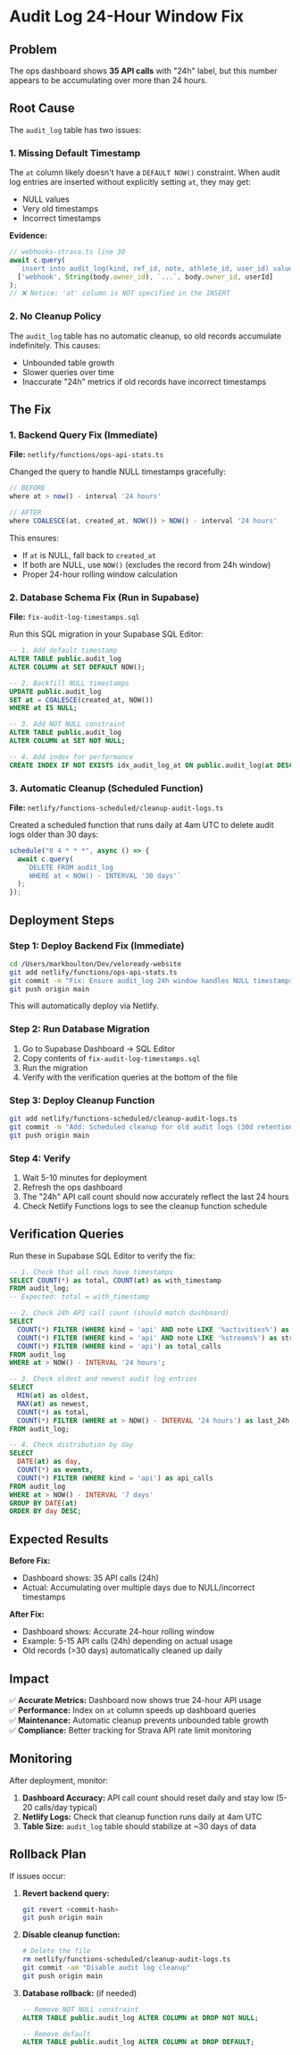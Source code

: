 # Audit Log 24-Hour Window Fix

## Problem

The ops dashboard shows **35 API calls** with "24h" label, but this number appears to be accumulating over more than 24 hours.

## Root Cause

The `audit_log` table has two issues:

### 1. Missing Default Timestamp
The `at` column likely doesn't have a `DEFAULT NOW()` constraint. When audit log entries are inserted without explicitly setting `at`, they may get:
- NULL values
- Very old timestamps
- Incorrect timestamps

**Evidence:**
```typescript
// webhooks-strava.ts line 30
await c.query(
  `insert into audit_log(kind, ref_id, note, athlete_id, user_id) values ($1,$2,$3,$4,$5)`,
  ['webhook', String(body.owner_id), `...`, body.owner_id, userId]
);
// ❌ Notice: 'at' column is NOT specified in the INSERT
```

### 2. No Cleanup Policy
The `audit_log` table has no automatic cleanup, so old records accumulate indefinitely. This causes:
- Unbounded table growth
- Slower queries over time
- Inaccurate "24h" metrics if old records have incorrect timestamps

## The Fix

### 1. Backend Query Fix (Immediate)
**File:** `netlify/functions/ops-api-stats.ts`

Changed the query to handle NULL timestamps gracefully:
```typescript
// BEFORE
where at > now() - interval '24 hours'

// AFTER  
where COALESCE(at, created_at, NOW()) > NOW() - interval '24 hours'
```

This ensures:
- If `at` is NULL, fall back to `created_at`
- If both are NULL, use `NOW()` (excludes the record from 24h window)
- Proper 24-hour rolling window calculation

### 2. Database Schema Fix (Run in Supabase)
**File:** `fix-audit-log-timestamps.sql`

Run this SQL migration in your Supabase SQL Editor:

```sql
-- 1. Add default timestamp
ALTER TABLE public.audit_log 
ALTER COLUMN at SET DEFAULT NOW();

-- 2. Backfill NULL timestamps
UPDATE public.audit_log 
SET at = COALESCE(created_at, NOW())
WHERE at IS NULL;

-- 3. Add NOT NULL constraint
ALTER TABLE public.audit_log 
ALTER COLUMN at SET NOT NULL;

-- 4. Add index for performance
CREATE INDEX IF NOT EXISTS idx_audit_log_at ON public.audit_log(at DESC);
```

### 3. Automatic Cleanup (Scheduled Function)
**File:** `netlify/functions-scheduled/cleanup-audit-logs.ts`

Created a scheduled function that runs daily at 4am UTC to delete audit logs older than 30 days:

```typescript
schedule("0 4 * * *", async () => {
  await c.query(
    `DELETE FROM audit_log 
     WHERE at < NOW() - INTERVAL '30 days'`
  );
});
```

## Deployment Steps

### Step 1: Deploy Backend Fix (Immediate)
```bash
cd /Users/markboulton/Dev/veloready-website
git add netlify/functions/ops-api-stats.ts
git commit -m "Fix: Ensure audit_log 24h window handles NULL timestamps"
git push origin main
```

This will automatically deploy via Netlify.

### Step 2: Run Database Migration
1. Go to Supabase Dashboard → SQL Editor
2. Copy contents of `fix-audit-log-timestamps.sql`
3. Run the migration
4. Verify with the verification queries at the bottom of the file

### Step 3: Deploy Cleanup Function
```bash
git add netlify/functions-scheduled/cleanup-audit-logs.ts
git commit -m "Add: Scheduled cleanup for old audit logs (30d retention)"
git push origin main
```

### Step 4: Verify
1. Wait 5-10 minutes for deployment
2. Refresh the ops dashboard
3. The "24h" API call count should now accurately reflect the last 24 hours
4. Check Netlify Functions logs to see the cleanup function schedule

## Verification Queries

Run these in Supabase SQL Editor to verify the fix:

```sql
-- 1. Check that all rows have timestamps
SELECT COUNT(*) as total, COUNT(at) as with_timestamp 
FROM audit_log;
-- Expected: total = with_timestamp

-- 2. Check 24h API call count (should match dashboard)
SELECT 
  COUNT(*) FILTER (WHERE kind = 'api' AND note LIKE '%activities%') as activity_calls,
  COUNT(*) FILTER (WHERE kind = 'api' AND note LIKE '%streams%') as stream_calls,
  COUNT(*) FILTER (WHERE kind = 'api') as total_calls
FROM audit_log 
WHERE at > NOW() - INTERVAL '24 hours';

-- 3. Check oldest and newest audit log entries
SELECT 
  MIN(at) as oldest, 
  MAX(at) as newest, 
  COUNT(*) as total,
  COUNT(*) FILTER (WHERE at > NOW() - INTERVAL '24 hours') as last_24h
FROM audit_log;

-- 4. Check distribution by day
SELECT 
  DATE(at) as day,
  COUNT(*) as events,
  COUNT(*) FILTER (WHERE kind = 'api') as api_calls
FROM audit_log
WHERE at > NOW() - INTERVAL '7 days'
GROUP BY DATE(at)
ORDER BY day DESC;
```

## Expected Results

**Before Fix:**
- Dashboard shows: 35 API calls (24h)
- Actual: Accumulating over multiple days due to NULL/incorrect timestamps

**After Fix:**
- Dashboard shows: Accurate 24-hour rolling window
- Example: 5-15 API calls (24h) depending on actual usage
- Old records (>30 days) automatically cleaned up daily

## Impact

✅ **Accurate Metrics:** Dashboard now shows true 24-hour API usage  
✅ **Performance:** Index on `at` column speeds up dashboard queries  
✅ **Maintenance:** Automatic cleanup prevents unbounded table growth  
✅ **Compliance:** Better tracking for Strava API rate limit monitoring  

## Monitoring

After deployment, monitor:
1. **Dashboard Accuracy:** API call count should reset daily and stay low (5-20 calls/day typical)
2. **Netlify Logs:** Check that cleanup function runs daily at 4am UTC
3. **Table Size:** `audit_log` table should stabilize at ~30 days of data

## Rollback Plan

If issues occur:

1. **Revert backend query:**
   ```bash
   git revert <commit-hash>
   git push origin main
   ```

2. **Disable cleanup function:**
   ```bash
   # Delete the file
   rm netlify/functions-scheduled/cleanup-audit-logs.ts
   git commit -am "Disable audit log cleanup"
   git push origin main
   ```

3. **Database rollback:** (if needed)
   ```sql
   -- Remove NOT NULL constraint
   ALTER TABLE public.audit_log ALTER COLUMN at DROP NOT NULL;
   
   -- Remove default
   ALTER TABLE public.audit_log ALTER COLUMN at DROP DEFAULT;
   ```
